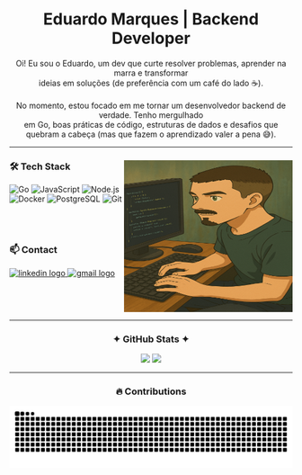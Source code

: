 <h1 align="center">Eduardo Marques | Backend Developer</h1>

<p align="center">
  Oi! Eu sou o Eduardo, um dev que curte resolver problemas, aprender na marra e transformar <br>
  ideias em soluções (de preferência com um café do lado ☕).<br><br>
  No momento, estou focado em me tornar um desenvolvedor backend de verdade. Tenho mergulhado <br>
  em Go, boas práticas de código, estruturas de dados e desafios que quebram a cabeça (mas que fazem o aprendizado valer a pena 😅).
</p>

---

<div align="left">
  <img align="right" height="270" width="300" src="/assets/my-photo.png" alt="My photo coding by AI"/>

  <h3>🛠️ Tech Stack</h3>
  
  <img src="https://cdn.jsdelivr.net/gh/devicons/devicon/icons/go/go-original.svg" height="40" alt="Go" />
  <img src="https://cdn.jsdelivr.net/gh/devicons/devicon/icons/javascript/javascript-original.svg" height="40" alt="JavaScript" />
  <img src="https://cdn.jsdelivr.net/gh/devicons/devicon/icons/nodejs/nodejs-original.svg" height="40" alt="Node.js" />
  <img src="https://cdn.jsdelivr.net/gh/devicons/devicon/icons/docker/docker-original.svg" height="40" alt="Docker" />
  <img src="https://cdn.jsdelivr.net/gh/devicons/devicon/icons/postgresql/postgresql-original.svg" height="40" alt="PostgreSQL" />
  <img src="https://cdn.jsdelivr.net/gh/devicons/devicon/icons/git/git-original.svg" height="40" alt="Git" />

  <br><br>

  <h3>📫 Contact</h3>
  <a href="https://www.linkedin.com/in/eduardo-marques-negalho/" target="_blank">
    <img src="https://raw.githubusercontent.com/maurodesouza/profile-readme-generator/master/src/assets/icons/social/linkedin/default.svg" width="52" height="40" alt="linkedin logo" />
  </a>
  <a href="mailto:eduardomar1703@gmail.com" target="_blank">
    <img src="https://raw.githubusercontent.com/maurodesouza/profile-readme-generator/master/src/assets/icons/social/gmail/default.svg" width="52" height="40" alt="gmail logo" />
  </a>
</div>

<br clear="right" />

---

<div align="center">
  <h3>✦ GitHub Stats ✦</h3>
  <img src="https://github-readme-stats.vercel.app/api?username=EduardoMark&show_icons=true&theme=github_dark&hide_border=true&count_private=true" height="150" />
  <img src="https://github-readme-stats.vercel.app/api/top-langs?username=EduardoMark&layout=compact&theme=github_dark&hide_border=true&langs_count=6" height="150" />
</div>

---

<h3 align="center">🔥 Contributions</h3>
<div align="center">
  <picture>
    <source media="(prefers-color-scheme: dark)" srcset="https://raw.githubusercontent.com/EduardoMark/EduardoMark/output/github-contribution-grid-snake-dark.svg">
    <source media="(prefers-color-scheme: light)" srcset="https://raw.githubusercontent.com/EduardoMark/EduardoMark/output/github-contribution-grid-snake.svg">
    <img alt="snake animation" src="https://raw.githubusercontent.com/EduardoMark/EduardoMark/output/github-contribution-grid-snake.svg" />
  </picture>
</div>
